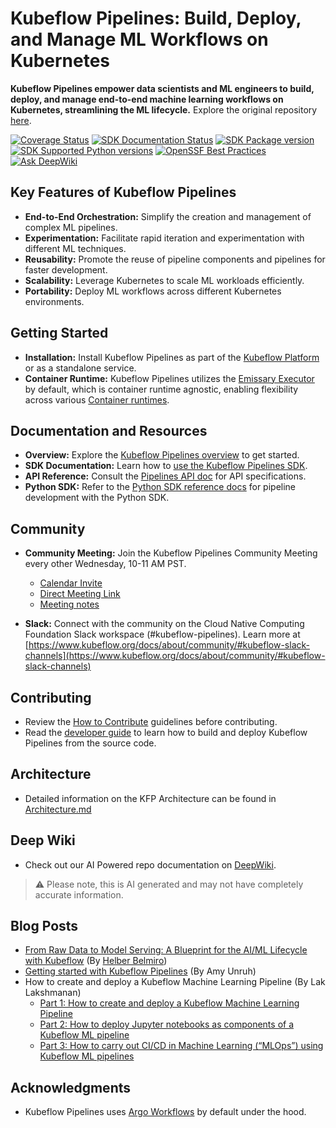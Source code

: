 # Kubeflow Pipelines: Build, Deploy, and Manage ML Workflows on Kubernetes

**Kubeflow Pipelines empower data scientists and ML engineers to build, deploy, and manage end-to-end machine learning workflows on Kubernetes, streamlining the ML lifecycle.** Explore the original repository [here](https://github.com/kubeflow/pipelines).

[![Coverage Status](https://coveralls.io/repos/github/kubeflow/pipelines/badge.svg?branch=master)](https://coveralls.io/github/pipelines)
[![SDK Documentation Status](https://readthedocs.org/projects/kubeflow-pipelines/badge/?version=latest)](https://kubeflow-pipelines.readthedocs.io/en/stable/?badge=latest)
[![SDK Package version](https://img.shields.io/pypi/v/kfp?color=%2334D058&label=pypi%20package)](https://pypi.org/project/kfp)
[![SDK Supported Python versions](https://img.shields.io/pypi/pyversions/kfp.svg?color=%2334D058)](https://pypi.org/project/kfp)
[![OpenSSF Best Practices](https://www.bestpractices.dev/projects/9938/badge)](https://www.bestpractices.dev/projects/9938)
[![Ask DeepWiki](https://deepwiki.com/badge.svg)](https://deepwiki.com/kubeflow/pipelines)

## Key Features of Kubeflow Pipelines

*   **End-to-End Orchestration:** Simplify the creation and management of complex ML pipelines.
*   **Experimentation:** Facilitate rapid iteration and experimentation with different ML techniques.
*   **Reusability:** Promote the reuse of pipeline components and pipelines for faster development.
*   **Scalability:** Leverage Kubernetes to scale ML workloads efficiently.
*   **Portability:** Deploy ML workflows across different Kubernetes environments.

## Getting Started

*   **Installation:** Install Kubeflow Pipelines as part of the [Kubeflow Platform](https://www.kubeflow.org/docs/started/installing-kubeflow/#kubeflow-platform) or as a standalone service.
*   **Container Runtime:** Kubeflow Pipelines utilizes the [Emissary Executor](https://www.kubeflow.org/docs/components/pipelines/legacy-v1/installation/choose-executor/#emissary-executor) by default, which is container runtime agnostic, enabling flexibility across various [Container runtimes](https://kubernetes.io/docs/setup/production-environment/container-runtimes/).

## Documentation and Resources

*   **Overview:** Explore the [Kubeflow Pipelines overview](https://www.kubeflow.org/docs/components/pipelines/overview/) to get started.
*   **SDK Documentation:** Learn how to [use the Kubeflow Pipelines SDK](https://kubeflow-pipelines.readthedocs.io/en/stable/).
*   **API Reference:** Consult the [Pipelines API doc](https://www.kubeflow.org/docs/components/pipelines/reference/api/kubeflow-pipeline-api-spec/) for API specifications.
*   **Python SDK:** Refer to the [Python SDK reference docs](https://kubeflow-pipelines.readthedocs.io/en/stable/) for pipeline development with the Python SDK.

## Community

*   **Community Meeting:** Join the Kubeflow Pipelines Community Meeting every other Wednesday, 10-11 AM PST.

    *   [Calendar Invite](https://calendar.google.com/event?action=TEMPLATE&tmeid=NTdoNG5uMDBtcnJlYmdlOWt1c2lkY25jdmlfMjAxOTExMTNUMTgwMDAwWiBqZXNzaWV6aHVAZ29vZ2xlLmNvbQ&tmsrc=jessiezhu%40google.com&scp=ALL)
    *   [Direct Meeting Link](https://zoom.us/j/92607298595?pwd%3DVlKLUbiguGkbT9oKbaoDmCxrhbRop7.1&sa=D&source=calendar&ust=1736264977415448&usg=AOvVaw1EIkjFsKy0d4yQPptIJS3x)
    *   [Meeting notes](http://bit.ly/kfp-meeting-notes)
*   **Slack:** Connect with the community on the Cloud Native Computing Foundation Slack workspace (#kubeflow-pipelines).  Learn more at [https://www.kubeflow.org/docs/about/community/#kubeflow-slack-channels](https://www.kubeflow.org/docs/about/community/#kubeflow-slack-channels)

## Contributing

*   Review the [How to Contribute](./CONTRIBUTING.md) guidelines before contributing.
*   Read the [developer guide](./developer_guide.md) to learn how to build and deploy Kubeflow Pipelines from the source code.

## Architecture

*   Detailed information on the KFP Architecture can be found in [Architecture.md](docs/Architecture.md)

## Deep Wiki
*   Check out our AI Powered repo documentation on [DeepWiki](https://deepwiki.com/kubeflow/pipelines). 

> :warning: Please note, this is AI generated and may not have completely accurate information.

## Blog Posts

*   [From Raw Data to Model Serving: A Blueprint for the AI/ML Lifecycle with Kubeflow](https://blog.kubeflow.org/fraud-detection-e2e/) (By [Helber Belmiro](https://github.com/hbelmiro))
*   [Getting started with Kubeflow Pipelines](https://cloud.google.com/blog/products/ai-machine-learning/getting-started-kubeflow-pipelines) (By Amy Unruh)
*   How to create and deploy a Kubeflow Machine Learning Pipeline (By Lak Lakshmanan)
    *   [Part 1: How to create and deploy a Kubeflow Machine Learning Pipeline](https://medium.com/data-science/how-to-create-and-deploy-a-kubeflow-machine-learning-pipeline-part-1-efea7a4b650f)
    *   [Part 2: How to deploy Jupyter notebooks as components of a Kubeflow ML pipeline](https://medium.com/data-science/how-to-deploy-jupyter-notebooks-as-components-of-a-kubeflow-ml-pipeline-part-2-b1df77f4e5b3)
    *   [Part 3: How to carry out CI/CD in Machine Learning (“MLOps”) using Kubeflow ML pipelines](https://medium.com/google-cloud/how-to-carry-out-ci-cd-in-machine-learning-mlops-using-kubeflow-ml-pipelines-part-3-bdaf68082112)

## Acknowledgments

*   Kubeflow Pipelines uses [Argo Workflows](https://github.com/argoproj/argo-workflows) by default under the hood.